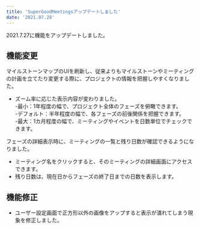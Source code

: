 ```yaml
---
title: 'SuperGoodMeetingsアップデートしました'
date: '2021.07.28'
---
```


2021.7.27に機能をアップデートしました。

## 機能変更
マイルストーンマップのUIを刷新し、従来よりもマイルストーンやミーティングの計画を立てたり変更する際に、プロジェクトの情報を把握しやすくなりました。
- ズーム率に応じた表示内容が変わりました。  
  -最小：1年程度の幅で、プロジェクト全体のフェーズを俯瞰できます。  
  -デフォルト：半年程度の幅で、各フェーズの前後関係を把握できます。  
  -最大：1カ月程度の幅で、ミーティングやイベントを日数単位でチェックできます。  

フェーズの詳細表示時に、ミーティングの一覧と残り日数が確認できるようになりました。
- ミーティング名をクリックすると、そのミーティングの詳細画面にアクセスできます。
- 残り日数は、現在日からフェーズの終了日までの日数を表示します。

## 機能修正
- ユーザー設定画面で正方形以外の画像をアップすると表示が潰れてしまう現象を修正しました。
